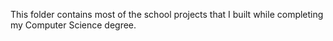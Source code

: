 This folder contains most of the school projects that I built while completing my Computer Science degree.
